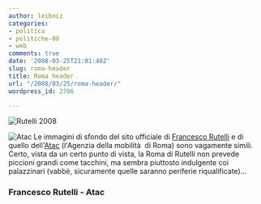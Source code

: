 ```yaml
---
author: leibniz
categories:
- politica
- politiche-08
- web
comments: true
date: '2008-03-25T21:01:40Z'
slug: roma-header
title: Roma header
url: "/2008/03/25/roma-header/"
wordpress_id: 2706

---
```

![Rutelli 2008](https://www.leibniz-blogs.it/gallery/rutelli.png)

![Atac](https://www.leibniz-blogs.it/gallery/atac.png)
Le immagini di sfondo del sito ufficiale di [Francesco Rutelli](https://www.rutelliroma.it/) e di quello dell'[Atac](https://atac.roma.it/) (l'Agenzia della mobilità  di Roma) sono vagamente simili. Certo, vista da un certo punto di vista, la Roma di Rutelli non prevede piccioni grandi come tacchini, ma sembra piuttosto indulgente coi palazzinari (vabbè, sicuramente quelle saranno periferie riqualificate)...


### Francesco Rutelli - Atac
